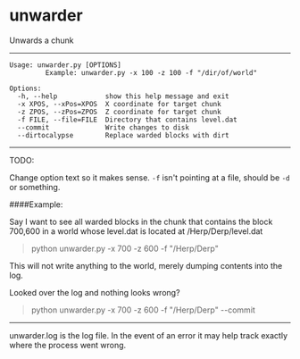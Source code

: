 unwarder
========

Unwards a chunk

****
`Usage: unwarder.py [OPTIONS]`  
`         Example: unwarder.py -x 100 -z 100 -f "/dir/of/world"`

`Options:`  
`  -h, --help            show this help message and exit`  
`  -x XPOS, --xPos=XPOS  X coordinate for target chunk`  
`  -z ZPOS, --zPos=ZPOS  Z coordinate for target chunk`  
`  -f FILE, --file=FILE  Directory that contains level.dat`  
`  --commit              Write changes to disk`  
`  --dirtocalypse        Replace warded blocks with dirt`  

****
TODO:

Change option text so it makes sense.  `-f` isn't pointing at a file, should be `-d` or something.
  
  
####Example:

Say I want to see all warded blocks in the chunk that contains the block 700,600 in a world whose level.dat is located at /Herp/Derp/level.dat

>python unwarder.py -x 700 -z 600 -f "/Herp/Derp"

This will not write anything to the world, merely dumping contents into the log.

Looked over the log and nothing looks wrong?

>python unwarder.py -x 700 -z 600 -f "/Herp/Derp" --commit

****
unwarder.log is the log file. In the event of an error it may help track exactly where the process went wrong.
